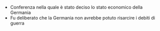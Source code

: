 - Conferenza nella quale è stato deciso lo stato economico della Germania
- Fu deliberato che la Germania non avrebbe potuto risarcire i debiti di guerra
